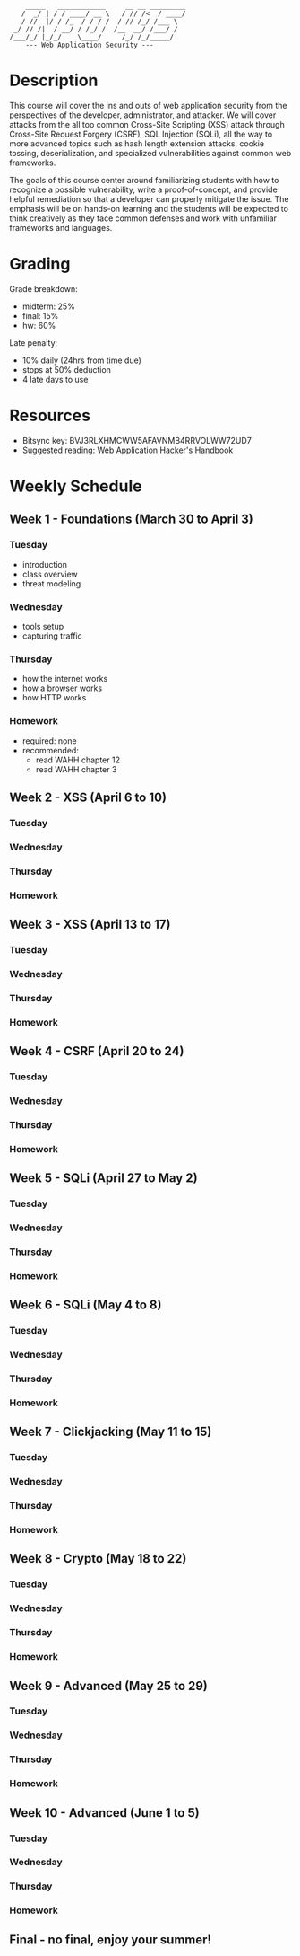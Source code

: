 ```
    _____   ____________     __ __ _________
   /  _/ | / / ____/ __ \   / // /<  / ____/
   / //  |/ / /_  / / / /  / // /_/ /___ \  
 _/ // /|  / __/ / /_/ /  /__  __/ /___/ /  
/___/_/ |_/_/    \____/     /_/ /_/_____/  
    --- Web Application Security ---       

``` 

# Description
This course will cover the ins and outs of web application security from the perspectives of the developer, administrator, and attacker. We will cover attacks from the all too common Cross-Site Scripting (XSS) attack through Cross-Site Request Forgery (CSRF), SQL Injection (SQLi), all the way to more advanced topics such as hash length extension attacks, cookie tossing, deserialization, and specialized vulnerabilities against common web frameworks.
 
The goals of this course center around familiarizing students with how to recognize a possible vulnerability, write a proof-of-concept, and provide helpful remediation so that a developer can properly mitigate the issue. The emphasis will be on hands-on learning and the students will be expected to think creatively as they face common defenses and work with unfamiliar frameworks and languages.

# Grading
Grade breakdown:
- midterm: 25%
- final: 15%
- hw: 60%

Late penalty: 
- 10% daily (24hrs from time due)
- stops at 50% deduction
- 4 late days to use				

# Resources
- Bitsync key: BVJ3RLXHMCWW5AFAVNMB4RRVOLWW72UD7  
- Suggested reading: Web Application Hacker's Handbook                                          

# Weekly Schedule

## Week 1 - Foundations (March 30 to April 3)
### Tuesday
- introduction
- class overview
- threat modeling

### Wednesday
- tools setup
- capturing traffic

### Thursday
- how the internet works
- how a browser works
- how HTTP works

### Homework
- required: none
- recommended:
	- read WAHH chapter 12
	- read WAHH chapter 3


## Week 2 - XSS (April 6 to 10)
### Tuesday


### Wednesday


### Thursday


### Homework



## Week 3 - XSS (April 13 to 17)
### Tuesday


### Wednesday
 

### Thursday


### Homework



## Week 4 - CSRF (April 20 to 24)
### Tuesday


### Wednesday


### Thursday


### Homework



## Week 5 - SQLi (April 27 to May 2)
### Tuesday


### Wednesday


### Thursday


### Homework



## Week 6 - SQLi (May 4 to 8)
### Tuesday


### Wednesday


### Thursday


### Homework



## Week 7 - Clickjacking (May 11 to 15)
### Tuesday


### Wednesday


### Thursday


### Homework



## Week 8 - Crypto (May 18 to 22)
### Tuesday


### Wednesday


### Thursday


### Homework



## Week 9 - Advanced (May 25 to 29)
### Tuesday


### Wednesday


### Thursday


### Homework



## Week 10 - Advanced (June 1 to 5)
### Tuesday


### Wednesday


### Thursday


### Homework



## Final - no final, enjoy your summer!